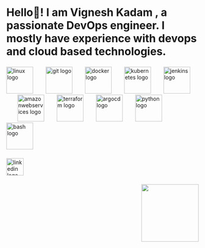 <h1 align="left">Hello👋! I am  Vignesh Kadam , a passionate DevOps engineer.  I mostly have experience with devops and cloud based technologies.</h1>

###

<div align="left">
  <img src="https://cdn.jsdelivr.net/gh/devicons/devicon/icons/linux/linux-original.svg" height="70" alt="linux logo"  />
  <img width="25" />
  <img src="https://cdn.jsdelivr.net/gh/devicons/devicon/icons/git/git-original.svg" height="70" alt="git logo"  />
  <img width="25" />
  <img src="https://cdn.jsdelivr.net/gh/devicons/devicon/icons/docker/docker-original.svg" height="70" alt="docker logo"  />
  <img width="25" />
  <img src="https://cdn.jsdelivr.net/gh/devicons/devicon/icons/kubernetes/kubernetes-plain.svg" height="70" alt="kubernetes logo"  />
  <img width="25" />
  <img src="https://cdn.jsdelivr.net/gh/devicons/devicon/icons/jenkins/jenkins-original.svg" height="70" alt="jenkins logo"  />
  <img width="25" />
  <img src="https://cdn.jsdelivr.net/gh/devicons/devicon/icons/amazonwebservices/amazonwebservices-plain-wordmark.svg" height="70" alt="amazonwebservices logo"  />
  <img width="25" />
  <img src="https://cdn.jsdelivr.net/gh/devicons/devicon/icons/terraform/terraform-original.svg" height="70" alt="terraform logo"  />
  <img width="25" />
  <img src="https://cdn.jsdelivr.net/gh/devicons/devicon/icons/argocd/argocd-original.svg" height="70" alt="argocd logo"  />
  <img width="25" />
  <img src="https://cdn.jsdelivr.net/gh/devicons/devicon/icons/python/python-original.svg" height="70" alt="python logo"  />
  <img width="25" />
  <img src="https://cdn.jsdelivr.net/gh/devicons/devicon/icons/bash/bash-original.svg" height="70" alt="bash logo"  />
</div>

###

<div align="left">
  <a href="https://www.linkedin.com/in/vigneshkadam/" target="_blank">
    <img src="https://img.shields.io/static/v1?message=LinkedIn&logo=linkedin&label=&color=0077B5&logoColor=white&labelColor=&style=for-the-badge" height="45" alt="linkedin logo"  />
  </a>
</div>

###

<img align="right" width="150" src="https://cdn.dribbble.com/users/4781516/screenshots/10796279/media/04eb24250e23400dc0162080a231b70c.gif"  />

###

<p align="left"></p>

###

<div align="left">
</div>

###

<div align="left">
</div>

###
